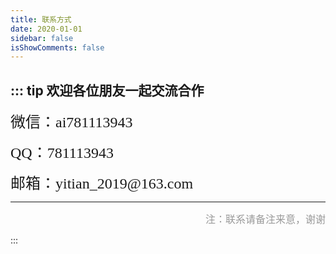 ```yaml
---
title: 联系方式
date: 2020-01-01
sidebar: false
isShowComments: false
---
```



::: tip 欢迎各位朋友一起交流合作
----
<p align='left'><font face='STCAIYUN' size='5' cloor=salmon>微信：ai781113943</font></p>

<p align='left'><font face='STCAIYUN' size='5'>QQ：781113943</font></p>

<p align='left'><font face='STCAIYUN' size='5'>邮箱：yitian_2019@163.com</font></p>

----
<p align='right'><font color='#999' size='3' face="STCAIYUN">注：联系请备注来意，谢谢</font></p>
:::



